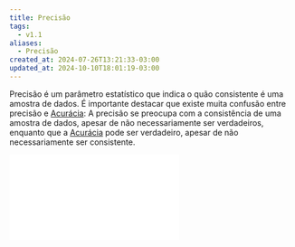 ```yaml
---
title: Precisão
tags:
  - v1.1
aliases:
  - Precisão
created_at: 2024-07-26T13:21:33-03:00
updated_at: 2024-10-10T18:01:19-03:00
---
```

Precisão é um parâmetro estatístico que indica o quão consistente é uma amostra de dados. É importante destacar que existe muita confusão entre precisão e [Acurácia](Acuracia.md): A precisão se preocupa com a consistência de uma amostra de dados, apesar de não necessariamente ser verdadeiros, enquanto que a  [Acurácia](Acuracia.md) pode ser verdadeiro, apesar de não necessariamente ser consistente.

![2024-07-19-precisao_acuracia.excalidraw](../../../../../_excalidraw/2024-07-19-precisao_acuracia.excalidraw.md)
